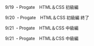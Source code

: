9/19
・Progate　HTML＆CSS 初級編　

9/20
・Progate　HTML＆CSS 初級編 終了

9/21
・Progate　HTML＆CSS 中級編

9/21
・Progate　HTML＆CSS 中級編
